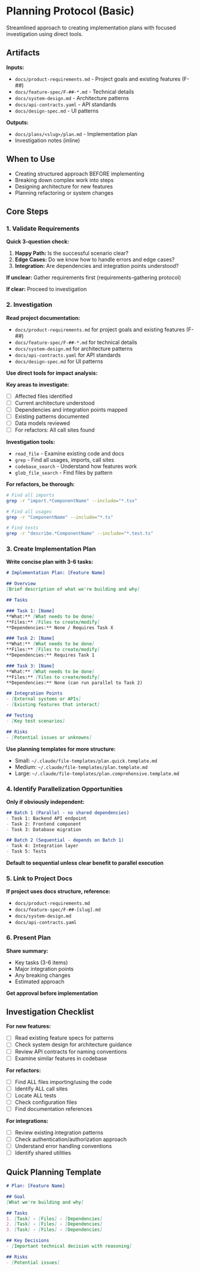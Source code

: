 # Planning Protocol (Basic)

Streamlined approach to creating implementation plans with focused investigation using direct tools.

## Artifacts

**Inputs:**
- `docs/product-requirements.md` - Project goals and existing features (F-##)
- `docs/feature-spec/F-##-*.md` - Technical details
- `docs/system-design.md` - Architecture patterns
- `docs/api-contracts.yaml` - API standards
- `docs/design-spec.md` - UI patterns

**Outputs:**
- `docs/plans/<slug>/plan.md` - Implementation plan
- Investigation notes (inline)

## When to Use
- Creating structured approach BEFORE implementing
- Breaking down complex work into steps
- Designing architecture for new features
- Planning refactoring or system changes

## Core Steps

### 1. Validate Requirements
**Quick 3-question check:**

1. **Happy Path:** Is the successful scenario clear?
2. **Edge Cases:** Do we know how to handle errors and edge cases?
3. **Integration:** Are dependencies and integration points understood?

**If unclear:** Gather requirements first (requirements-gathering protocol)

**If clear:** Proceed to investigation

### 2. Investigation
**Read project documentation:**
- `docs/product-requirements.md` for project goals and existing features (F-##)
- `docs/feature-spec/F-##-*.md` for technical details
- `docs/system-design.md` for architecture patterns
- `docs/api-contracts.yaml` for API standards
- `docs/design-spec.md` for UI patterns

**Use direct tools for impact analysis:**

**Key areas to investigate:**
- [ ] Affected files identified
- [ ] Current architecture understood
- [ ] Dependencies and integration points mapped
- [ ] Existing patterns documented
- [ ] Data models reviewed
- [ ] For refactors: All call sites found

**Investigation tools:**
- `read_file` - Examine existing code and docs
- `grep` - Find all usages, imports, call sites
- `codebase_search` - Understand how features work
- `glob_file_search` - Find files by pattern

**For refactors, be thorough:**
```bash
# Find all imports
grep -r "import.*ComponentName" --include="*.tsx"

# Find all usages
grep -r "ComponentName" --include="*.ts"

# Find tests
grep -r "describe.*ComponentName" --include="*.test.ts"
```

### 3. Create Implementation Plan
**Write concise plan with 3-6 tasks:**

```markdown
# Implementation Plan: [Feature Name]

## Overview
[Brief description of what we're building and why]

## Tasks

### Task 1: [Name]
**What:** [What needs to be done]
**Files:** [Files to create/modify]
**Dependencies:** None / Requires Task X

### Task 2: [Name]
**What:** [What needs to be done]
**Files:** [Files to create/modify]
**Dependencies:** Requires Task 1

### Task 3: [Name]
**What:** [What needs to be done]
**Files:** [Files to create/modify]
**Dependencies:** None (can run parallel to Task 2)

## Integration Points
- [External systems or APIs]
- [Existing features that interact]

## Testing
- [Key test scenarios]

## Risks
- [Potential issues or unknowns]
```

**Use planning templates for more structure:**
- Small: `~/.claude/file-templates/plan.quick.template.md`
- Medium: `~/.claude/file-templates/plan.template.md`
- Large: `~/.claude/file-templates/plan.comprehensive.template.md`

### 4. Identify Parallelization Opportunities
**Only if obviously independent:**

```markdown
## Batch 1 (Parallel - no shared dependencies)
- Task 1: Backend API endpoint
- Task 2: Frontend component
- Task 3: Database migration

## Batch 2 (Sequential - depends on Batch 1)
- Task 4: Integration layer
- Task 5: Tests
```

**Default to sequential unless clear benefit to parallel execution**

### 5. Link to Project Docs
**If project uses docs structure, reference:**
- `docs/product-requirements.md`
- `docs/feature-spec/F-##-[slug].md`
- `docs/system-design.md`
- `docs/api-contracts.yaml`

### 6. Present Plan
**Share summary:**
- Key tasks (3-6 items)
- Major integration points
- Any breaking changes
- Estimated approach

**Get approval before implementation**

## Investigation Checklist

**For new features:**
- [ ] Read existing feature specs for patterns
- [ ] Check system design for architecture guidance
- [ ] Review API contracts for naming conventions
- [ ] Examine similar features in codebase

**For refactors:**
- [ ] Find ALL files importing/using the code
- [ ] Identify ALL call sites
- [ ] Locate ALL tests
- [ ] Check configuration files
- [ ] Find documentation references

**For integrations:**
- [ ] Review existing integration patterns
- [ ] Check authentication/authorization approach
- [ ] Understand error handling conventions
- [ ] Identify shared utilities

## Quick Planning Template

```markdown
# Plan: [Feature Name]

## Goal
[What we're building and why]

## Tasks
1. [Task] - [Files] - [Dependencies]
2. [Task] - [Files] - [Dependencies]
3. [Task] - [Files] - [Dependencies]

## Key Decisions
- [Important technical decision with reasoning]

## Risks
- [Potential issues]
```

